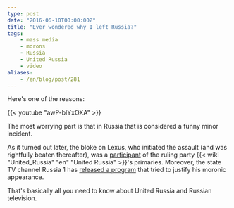 ```yaml
---
type: post
date: "2016-06-10T00:00:00Z"
title: "Ever wondered why I left Russia?"
tags:
    - mass media
    - morons
    - Russia
    - United Russia
    - video
aliases:
    - /en/blog/post/281
---
```


Here's one of the reasons:

{{< youtube "awP-blYxOXA" >}}

The most worrying part is that in Russia that is considered a funny minor incident.

<!--more-->

As it turned out later, the bloke on Lexus, who initiated the assault (and was rightfully beaten thereafter), was a [participant](http://www.spb.kp.ru/daily/26538.5/3555719/) of the ruling party {{< wiki "United_Russia" "en" "United Russia" >}}'s primaries. Moreover, the state TV channel Russia 1 has [released a program](https://meduza.io/shapito/2016/06/09/kanal-rossiya-1-zastupilsya-za-voditelya-edinorosa-popytavshegosya-izbit-mototsiklista) that tried to justify his moronic appearance.

That's basically all you need to know about United Russia and Russian television.
